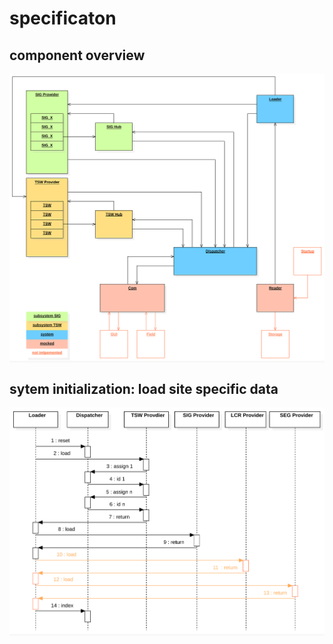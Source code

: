 # specificaton

## component overview
<div style="background-color:#F8F8F8;">
<img src="diagrams/overview.svg" alt="Component Overview">
</div>

## sytem initialization: load site specific data
<div style="background-color:#F8F8F8;">
<img src="diagrams/load.svg" alt="Component Overview">
</div>
